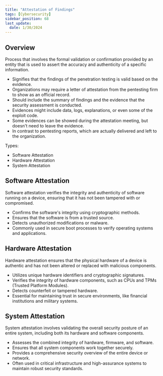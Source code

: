 ```yaml
---
title: "Attestation of Findings"
tags: [Cybersecurity]
sidebar_position: 68
last_update:
  date: 1/30/2024
---
```




## Overview

Process that involves the formal validation or confirmation provided by an entity that is used to assert the accuracy and authenticity of a specific information.

- Signifies that the findings of the penetration testing is valid based on the evidence.
- Organizations may require a letter of attestation from the pentesting firm to show as an official record.
- Should include the summary of findings and the evidence that the security assessment is conducted.
- Evidences might include data, logs, explanations, or even some of the exploit code.
- Some evidences can be showed during the attestation meeting, but doesn't need to leave the evidence.
- In contrast to pentesting reports, which are actually delivered and left to the organization.

Types: 

- Software Attestation
- Hardware Attestation
- System Attestation


## Software Attestation

Software attestation verifies the integrity and authenticity of software running on a device, ensuring that it has not been tampered with or compromised.

- Confirms the software's integrity using cryptographic methods.
- Ensures that the software is from a trusted source.
- Detects unauthorized modifications or malware.
- Commonly used in secure boot processes to verify operating systems and applications.

## Hardware Attestation

Hardware attestation ensures that the physical hardware of a device is authentic and has not been altered or replaced with malicious components.

- Utilizes unique hardware identifiers and cryptographic signatures.
- Verifies the integrity of hardware components, such as CPUs and TPMs (Trusted Platform Modules).
- Detects counterfeit or tampered hardware.
- Essential for maintaining trust in secure environments, like financial institutions and military systems.

## System Attestation

System attestation involves validating the overall security posture of an entire system, including both its hardware and software components.

- Assesses the combined integrity of hardware, firmware, and software.
- Ensures that all system components work together securely.
- Provides a comprehensive security overview of the entire device or network.
- Often used in critical infrastructure and high-assurance systems to maintain robust security standards.


